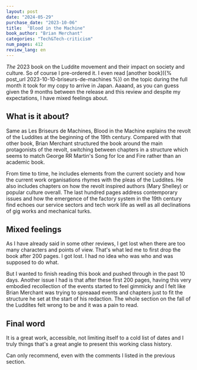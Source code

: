 ```yaml
---
layout: post
date: "2024-05-29"
purchase_date: "2023-10-06"
title:  "Blood in the Machine"
book_author: "Brian Merchant"
categories: "Tech&Tech-criticism"
num_pages: 412
review_lang: en
---
```


*The* 2023 book on the Luddite movement and their impact on society and culture. So of course I pre-ordered it. I even read [another book]({% post_url 2023-10-10-briseurs-de-machines %}) on the topic during the full month it took for my copy to arrive in Japan. Aaaand, as you can guess given the 9 months between the release and this review and despite my expectations, I have mixed feelings about.

## What is it about?

Same as Les Briseurs de Machines, Blood in the Machine explains the revolt of the Luddites at the beginning of the 19th century. Compared with that other book, Brian Merchant structured the book around the main protagonists of the revolt, switching between chapters in a structure which seems to match George RR Martin's Song for Ice and Fire rather than an academic book.

From time to time, he includes elements from the current society and how the current work organisations rhymes with the pleas of the Luddites. He also includes chapters on how the revolt inspired authors (Mary Shelley) or popular culture overall. The last hundred pages address contemporary issues and how the emergence of the factory system in the 19th century find echoes our service sectors and tech work life as well as all declinations of gig works and mechanical turks.

## Mixed feelings

As I have already said in some other reviews, I get lost when there are too many characters and points of view. That's what led me to first drop the book after 200 pages. I got lost. I had no idea who was who and was supposed to do what.

But I wanted to finish reading this book and pushed through in the past 10 days. Another issue I had is that after these first 200 pages, having this very embodied recollection of the events started to feel gimmicky and I felt like Brian Merchant was trying to spreaaad events and chapters just to fit the structure he set at the start of his redaction. The whole section on the fall of the Luddites felt wrong to be and it was a pain to read.

## Final word

It is a great work, accessible, not limiting itself to a cold list of dates and I truly things that's a great angle to present this working class history.

Can only recommend, even with the comments I listed in the previous section.